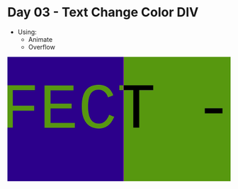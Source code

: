 # Day 03 - Text Change Color DIV

- Using:
  - Animate
  - Overflow

![layerdes](https://raw.githubusercontent.com/claudimf/css_30_days/main/03_Day_Text%20Change%20Color%20DIV/03.gif)

